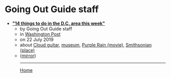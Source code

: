 # Going Out Guide staff

 - [**"14 things to do in the D.C. area this week"**](https://www.washingtonpost.com/dc-md-va/2019/07/22/things-do-dc-area-this-week/)<ul><li>by Going Out Guide staff</li><li>in [Washington Post](https://www.washingtonpost.com/)</li><li>on 22 July 2019</li><li>about [Cloud guitar](../../topics/cloud-guitar/index.md), [museum](../../topics/museum/index.md), [Purple Rain (movie)](../../topics/movie/purple-rain/index.md), [Smithsonian (place)](../../topics/place/smithsonian/index.md)</li><li>([mirror](https://web.archive.org/web/*/https://www.washingtonpost.com/dc-md-va/2019/07/22/things-do-dc-area-this-week/))</li><ul>

----

[Home](../index.md)
